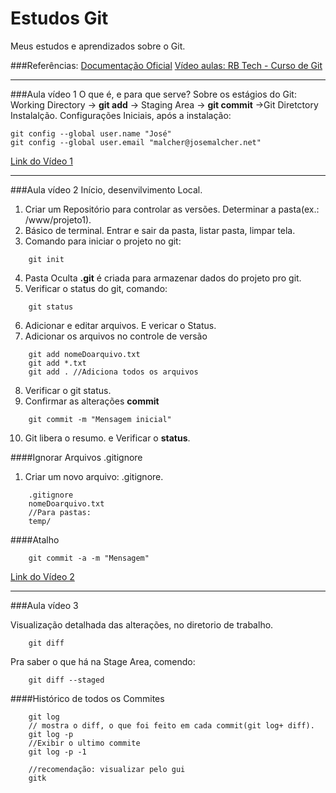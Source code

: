 Estudos Git
==========

Meus estudos e aprendizados sobre o Git. 

###Referências:
[Documentação Oficial](http://git-scm.com/)
[Vídeo aulas: RB Tech - Curso de Git](http://dev.rbtech.info/curso-controle-versao-git-aula-1)

------

###Aula vídeo 1
O que é, e para que serve?
Sobre os estágios do Git: 
Working Directory -> **git add** -> Staging Area -> __git commit__ ->Git Diretctory
Instalalção.
Configurações Iniciais, após a instalação:
```
git config --global user.name "José"
git config --global user.email "malcher@josemalcher.net"
```
[Link do Vídeo 1](http://dev.rbtech.info/curso-controle-versao-git-aula-1/)

------    
###Aula vídeo 2
Início, desenvilvimento Local.
1. Criar um Repositório para controlar as versões. Determinar a pasta(ex.: /www/projeto1).
2. Básico de terminal. Entrar e sair da pasta, listar pasta, limpar tela.
3. Comando para iniciar o projeto no git:

```
    git init
```
4. Pasta Oculta **.git** é criada para armazenar dados do projeto pro git.
5. Verificar o status do git, comando:
```
    git status
```
6. Adicionar e editar arquivos. E vericar o Status.
7. Adicionar os arquivos no controle de versão
```
    git add nomeDoarquivo.txt
    git add *.txt
    git add . //Adiciona todos os arquivos
```
8. Verificar o git status.
9. Confirmar as alterações __commit__
```
    git commit -m "Mensagem inicial"
```
10. Git libera o resumo. e Verificar o __status__.

####Ignorar Arquivos .gitignore
1. Criar um novo arquivo: .gitignore.
```
    .gitignore
    nomeDoarquivo.txt
    //Para pastas:
    temp/
```
####Atalho
```
    git commit -a -m "Mensagem"
```
[Link do Vídeo 2](http://dev.rbtech.info/curso-controle-versao-git-aula-2/)

------

###Aula vídeo 3

Visualização detalhada das alterações, no diretorio de trabalho.
```
    git diff
```
Pra saber o que há na Stage Area, comendo:
```
    git diff --staged
```
####Histórico de todos os Commites
```
    git log
    // mostra o diff, o que foi feito em cada commit(git log+ diff).
    git log -p
    //Exibir o ultimo commite
    git log -p -1
    
    //recomendação: visualizar pelo gui
    gitk
```
